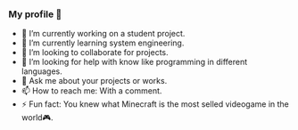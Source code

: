 ### My profile 👋

- 🔭 I’m currently working on a student project.
- 🌱 I’m currently learning system engineering.
- 👯 I’m looking to collaborate for projects.
- 🤔 I’m looking for help with know like programming in different languages.
- 💬 Ask me about your projects or works.
- 📫 How to reach me: With a comment.
- ⚡ Fun fact: You knew what Minecraft is the most selled videogame in the world🎮.
